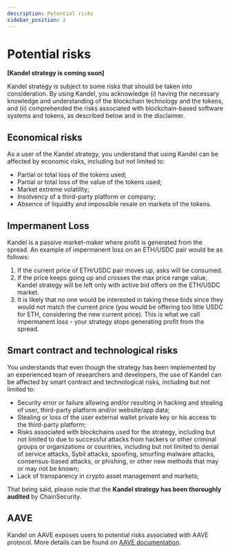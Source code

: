 ```yaml
---
description: Potential risks
sidebar_position: 2
---
```



# Potential risks

**[Kandel strategy is coming soon]**

Kandel strategy is subject to some risks that should be taken into consideration.
By using Kandel, you acknowledge (i) having the necessary knowledge and understanding of the blockchain technology and the tokens, and (ii) comprehended the risks associated with blockchain-based software systems and tokens, as described below and in the disclaimer.


## Economical risks

As a user of the Kandel strategy, you understand that using Kandel can be affected by economic risks, including but not limited to:
* Partial or total loss of the tokens used;
* Partial or total loss of the value of the tokens used;
* Market extreme volatility;
* Insolvency of a third-party platform or company;
* Absence of liquidity and impossible resale on markets of the tokens.


## Impermanent Loss

Kandel is a passive market-maker where profit is generated from the spread. An example of impermanent loss on an ETH/USDC pair would be as follows:

1. If the current price of ETH/USDC pair moves up, asks will be consumed.
2. If the price keeps going up and crosses the max price range value, Kandel strategy will be left only with active bid offers on the ETH/USDC market.
3. It is likely that no one would be interested in taking these bids since they would not match the current price (you would be offering too little USDC for ETH, considering the new current price). This is what we call impermanent loss - your strategy stops generating profit from the spread.


## Smart contract and technological risks

You understands that even though the strategy has been implemented by an experienced team of researchers and developers, the use of Kandel can be affected by smart contract and technological risks, including but not limited to:
* Security error or failure allowing and/or resulting in hacking and stealing of user, third-party platform and/or website/app data;
* Stealing or loss of the user external wallet private key or his access to the third-party platform;
* Risks associated with blockchains  used for the strategy, including but not limited to due to successful attacks from hackers or other criminal groups or organizations or countries, including but not limited to denial of service attacks, Sybil attacks, spoofing, smurfing malware attacks, consensus-based attacks, or phishing, or other new methods that may or may not be known;
* Lack of transparency in crypto asset management and markets;

That being said, please note that the **Kandel strategy has been thoroughly audited** by ChainSecurity.


## AAVE

Kandel on AAVE exposes users to potential risks associated with AAVE protocol. More details can be found on [AAVE documentation](https://docs.aave.com/risk/asset-risk/methodology).